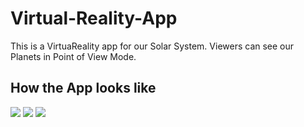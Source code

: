 # Virtual-Reality-App
This is a VirtuaReality app for our Solar System. Viewers can see our Planets in Point of View Mode.

## How the App looks like
![](https://github.com/androfly/Virtual-Reality-App/blob/master/ss1.png)
![](https://github.com/androfly/Virtual-Reality-App/blob/master/ss2.png)
![](https://github.com/androfly/Virtual-Reality-App/blob/master/ss3.png)

